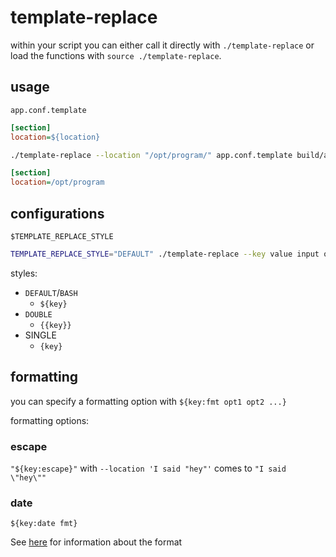 # template-replace

within your script you can either call it directly with `./template-replace` or load the functions with `source ./template-replace`.

## usage

`app.conf.template`
```ini
[section]
location=${location}
```

```bash
./template-replace --location "/opt/program/" app.conf.template build/app.conf 
```

```ini
[section]
location=/opt/program
```

## configurations

`$TEMPLATE_REPLACE_STYLE`

```bash
TEMPLATE_REPLACE_STYLE="DEFAULT" ./template-replace --key value input output
```

styles:
- `DEFAULT`/`BASH`
  - `${key}`
- `DOUBLE`
  - `{{key}}`
- SINGLE
  - `{key}`

## formatting

you can specify a formatting option with `${key:fmt opt1 opt2 ...}`

formatting options:

### escape

`"${key:escape}"` with `--location 'I said "hey"'` comes to `"I said \"hey\""`

### date

`${key:date fmt}`

See [here](https://docs.python.org/3/library/datetime.html#strftime-and-strptime-format-codes) for information about the format
